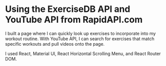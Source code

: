 # Using the ExerciseDB API and YouTube API from RapidAPI.com
I built a page where I can quickly look up exercises to incorporate into my workout routine.
With YouTube API, I can search for exercises that match specific workouts and pull videos onto the page.

I used React, Material UI, React Horizontal Scrolling Menu, and React Router DOM.